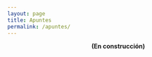 ```yaml
---
layout: page
title: Apuntes
permalink: /apuntes/
---
```


<div align="center">
<strong>(En construcción)</strong>
</div>